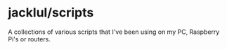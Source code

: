 # jacklul/scripts

A collections of various scripts that I've been using on my PC, Raspberry Pi's or routers.

